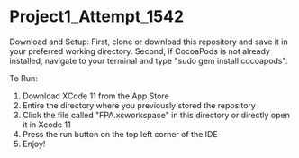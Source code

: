 # Project1_Attempt_1542

Download and Setup:
First, clone or download this repository and save it in your preferred working directory.
Second, if CocoaPods is not already installed, navigate to your terminal and type "sudo gem install cocoapods".

To Run:
1) Download XCode 11 from the App Store
2) Entire the directory where you previously stored the repository
3) Click the file called "FPA.xcworkspace" in this directory or directly open it in Xcode 11
4) Press the run button on the top left corner of the IDE
5) Enjoy!
